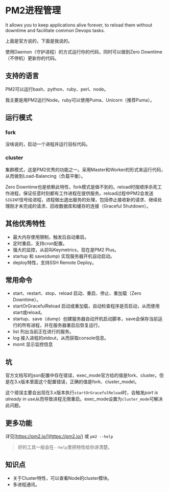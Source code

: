 # PM2进程管理
It allows you to keep applications alive forever, to reload them without downtime and facilitate common Devops tasks.

上面是官方说的，下面是我说的。

使用Daemon（守护进程）的方式运行你的代码，同时可以做到Zero Downtime（不停机）更新你的代码。

## 支持的语言
PM2可以运行bash、python、ruby、perl、node。

我主要是用PM2运行Node。ruby可以使用Puma、Unicorn（推荐Puma）。

## 运行模式
### fork
没啥说的，启动一个进程并运行目标代码。

### cluster
集群模式，这是PM2优秀的功能之一。采用Master和Worker的形式来运行代码，从而做到Load-Balancing（负载平衡）。

Zero Downtime也是依赖此特性，fork模式是做不到的。reload时按顺序杀死工作进程，保证任意时刻都有工作进程在提供服务。reload过程中PM2会发送`SIGINT`信号给进程，进程做出退出服务的处理，包括停止接收新的请求、继续处理刚才未完成的请求、回收数据库和缓存的连接（Graceful Shutdown）。

## 其他优秀特性
* 最大内存使用限制，触发后自动重启。
* 定时重启，支持cron配置。
* 强大的监控，从前叫Keymetrics，现在是PM2 Plus。
* startup 和 save(dump) 实现服务器开机自动启动。
* deploy特性，支持SSH Remote Deploy。

## 常用命令
* start、restart、stop、reload 启动、重启、停止、重加载（Zero Downtime）。
* startOrGracefulReload 启动或重加载，自动检查程序是否启动，从而使用start或reload。
* startup、save（dump）创建服务器自动开机启动脚本，save会保存当前运行的所有进程，并在服务器重启后恢复运行。
* list 列出当前正在进行的服务。
* log 接入进程的stdout，从而获取console信息。
* monit 显示监控信息

## 坑
官方文档写的json配置中存在错误，exec_mode官方给的值是fork、cluster。但是在3.x版本里面这个配置错误，正确的值是fork、cluster_model。

这个错误主要会出现在3.x版本执行`startOrGracefulReload`时，会触发*port is already in use*从而导致进程无限重启。exec_mode设置为`cluster_mode`可解决此问题。

## 更多功能
详见[https://pm2.io/](https://pm2.io/) 或 `pm2 --help`

> 好的工具一般会在`--help`里把特性给你讲清楚。

## 知识点 
* 关于Cluster特性，可以查看Node的cluster模块。
* 多进程通讯。